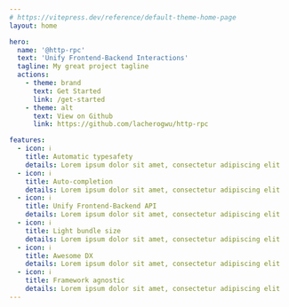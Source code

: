 ```yaml
---
# https://vitepress.dev/reference/default-theme-home-page
layout: home

hero:
  name: '@http-rpc'
  text: 'Unify Frontend-Backend Interactions'
  tagline: My great project tagline
  actions:
    - theme: brand
      text: Get Started
      link: /get-started
    - theme: alt
      text: View on Github
      link: https://github.com/lacherogwu/http-rpc

features:
  - icon: ℹ️
    title: Automatic typesafety
    details: Lorem ipsum dolor sit amet, consectetur adipiscing elit
  - icon: ℹ️
    title: Auto-completion
    details: Lorem ipsum dolor sit amet, consectetur adipiscing elit
  - icon: ℹ️
    title: Unify Frontend-Backend API
    details: Lorem ipsum dolor sit amet, consectetur adipiscing elit
  - icon: ℹ️
    title: Light bundle size
    details: Lorem ipsum dolor sit amet, consectetur adipiscing elit
  - icon: ℹ️
    title: Awesome DX
    details: Lorem ipsum dolor sit amet, consectetur adipiscing elit
  - icon: ℹ️
    title: Framework agnostic
    details: Lorem ipsum dolor sit amet, consectetur adipiscing elit
---
```


